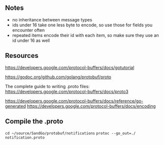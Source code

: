 ## Notes

-   no inheritance between message types
-   ids under 16 take one less byte to encode, so use those for fields you encounter often
-   repeated items encode their id with each item, so make sure they use an id under 16 as well

## Resources

<https://developers.google.com/protocol-buffers/docs/gotutorial>

<https://godoc.org/github.com/golang/protobuf/proto>

The complete guide to writing .proto files:
<https://developers.google.com/protocol-buffers/docs/proto3>

<https://developers.google.com/protocol-buffers/docs/reference/go-generated>
<https://developers.google.com/protocol-buffers/docs/encoding>

## Compile the .proto

`cd ~/source/SandGo/protobuf/notifications`
`protoc --go_out=./ notification.proto`

